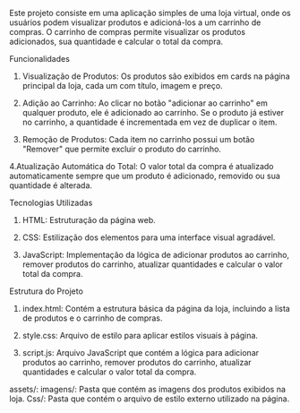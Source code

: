 
Este projeto consiste em uma aplicação simples de uma loja virtual, onde os usuários podem visualizar produtos e adicioná-los a um carrinho de compras. O carrinho de compras permite visualizar os produtos adicionados, sua quantidade e calcular o total da compra.

Funcionalidades
1. Visualização de Produtos: Os produtos são exibidos em cards na página principal da loja, cada um com título, imagem e preço.

2. Adição ao Carrinho: Ao clicar no botão "adicionar ao carrinho" em qualquer produto, ele é adicionado ao carrinho. Se o produto já estiver no carrinho, a quantidade é incrementada em vez de duplicar o item.

3. Remoção de Produtos: Cada item no carrinho possui um botão "Remover" que permite excluir o produto do carrinho.

4.Atualização Automática do Total: O valor total da compra é atualizado automaticamente sempre que um produto é adicionado, removido ou sua quantidade é alterada.

Tecnologias Utilizadas
1. HTML: Estruturação da página web.

2. CSS: Estilização dos elementos para uma interface visual agradável.

3. JavaScript: Implementação da lógica de adicionar produtos ao carrinho, remover produtos do carrinho, atualizar quantidades e calcular o valor total da compra.

Estrutura do Projeto
1. index.html: Contém a estrutura básica da página da loja, incluindo a lista de produtos e o carrinho de compras.

2. style.css: Arquivo de estilo para aplicar estilos visuais à página.

3. script.js: Arquivo JavaScript que contém a lógica para adicionar produtos ao carrinho, remover produtos do carrinho, atualizar quantidades e calcular o valor total da compra.

assets/:
imagens/: Pasta que contém as imagens dos produtos exibidos na loja.
Css/: Pasta que contém o arquivo de estilo externo utilizado na página.
